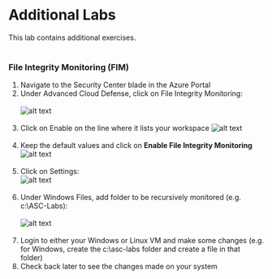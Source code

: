 # Additional Labs
This lab contains additional exercises. <br><br>

### File Integrity Monitoring (FIM)
1. Navigate to the Security Center blade in the Azure Portal
2. Under Advanced Cloud Defense, click on File Integrity Monitoring: <br><br>
![alt text](https://raw.githubusercontent.com/tianderturpijn/Azure-Security-Center/master/Labs//10%20-%20Additional/Screenshots/fim.png
) <br><br>
3. Click on Enable on the line where it lists your workspace
![alt text](https://raw.githubusercontent.com/tianderturpijn/Azure-Security-Center/master/Labs//10%20-%20Additional/Screenshots/fim_enable.png
) <br><br>
4. Keep the default values and click on **Enable File Integrity Monitoring**
![alt text](https://raw.githubusercontent.com/tianderturpijn/Azure-Security-Center/master/Labs//10%20-%20Additional/Screenshots/fim_settings.png
) <br><br>
5. Click on Settings: <br>
![alt text](https://raw.githubusercontent.com/tianderturpijn/Azure-Security-Center/master/Labs//10%20-%20Additional/Screenshots/fim_settings1.png
) <br><br>
6. Under Windows Files, add folder to be recursively monitored (e.g. c:\ASC-Labs): <br><br>
![alt text](https://raw.githubusercontent.com/tianderturpijn/Azure-Security-Center/master/Labs//10%20-%20Additional/Screenshots/windows_file_tracking.png
) <br><br>
6. Login to either your Windows or Linux VM and make some changes (e.g. for Windows, create the c:\asc-labs folder and create a file in that folder)
6. Check back later to see the changes made on your system